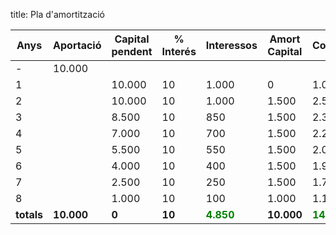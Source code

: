 title: Pla d'amortització

Anys       | Aportació | Capital pendent | % Interés | Interessos | Amort Capital | Cobrament | Capital pendent
---------- | --------- | --------------- | --------- | ---------- | ------------- | --------- | ---------------
-          | 10.000    |                 |           |            |               |           |
1          |           | 10.000	         | 10        | 1.000      | 0             | 1.000     | 10.000
2          |           | 10.000          | 10        | 1.000      | 1.500         | 2.500     | 8.500
3          |           | 8.500           | 10        | 850        | 1.500         | 2.350     | 7.000
4          |           | 7.000           | 10        | 700        | 1.500         | 2.200     | 5.500
5          |           | 5.500	         | 10        | 550        | 1.500         | 2.050     | 4.000
6          |           | 4.000           | 10        | 400        | 1.500         | 1.900     | 2.500
7          |           | 2.500           | 10        | 250        | 1.500         | 1.750     | 1000
8          |           | 1.000	         | 10        | 100        | 1.000         | 1.100     | 0
**totals** |  **10.000**  | **0** | **10** | <strong style="color: green;">4.850</strong> | **10.000** | <strong style="color: green;">14.850</strong> | **0**